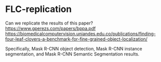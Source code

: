 # FLC-replication
Can we replicate the results of this paper?
https://www.gperezs.com/papers/bppa.pdf
https://biomedicalcomputervision.uniandes.edu.co/publications/finding-four-leaf-clovers-a-benchmark-for-fine-grained-object-localization/


Specifically, Mask R-CNN object detection, Mask R-CNN instance segmentation, and Mask R-CNN Semantic Segmentation results. 
